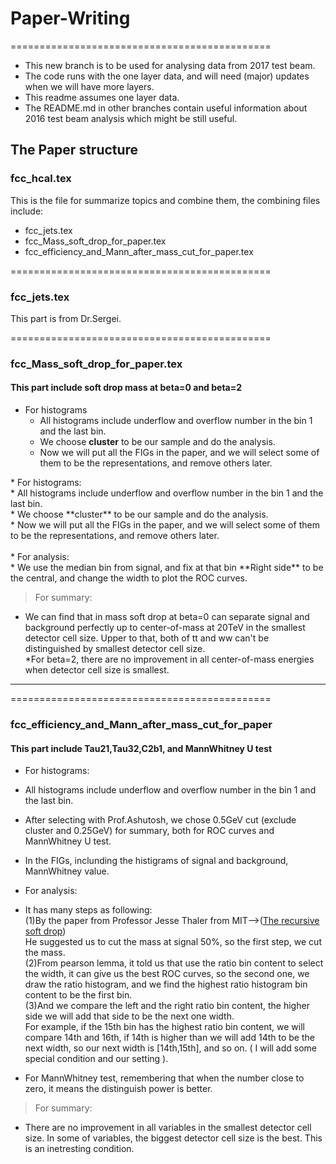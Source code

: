 
# Paper-Writing

=============================================
* This new branch is to be used for analysing data from 2017 test beam. 
* The code runs with the one layer data, and will need (major) updates when we will have more layers. 
* This readme assumes one layer data.
* The README.md in other branches contain useful information about 2016 test beam analysis which might be still useful.

## The Paper structure

### fcc_hcal.tex
This is the file for summarize topics and combine them, the combining files include:<br />
* fcc_jets.tex<br />
* fcc_Mass_soft_drop_for_paper.tex<br />
* fcc_efficiency_and_Mann_after_mass_cut_for_paper.tex<br />

=============================================
### fcc_jets.tex
This part is from Dr.Sergei.<br />

=============================================
### fcc_Mass_soft_drop_for_paper.tex 
#### This part include soft drop mass at beta=0 and beta=2 
<ul>
<li>For histograms
<ul>
<li>All histograms include underflow and overflow number in the bin 1 and the last bin.</li>
<li>We choose <strong>cluster</strong> to be our sample and do the analysis.</li>
<li>Now we will put all the FIGs in the paper, and we will select some of them to be the representations, and remove others later.</li>
</ul>
</li>
</ul>
* For histograms:<br />
 *  All histograms include underflow and overflow number in the bin 1 and the last bin.<br />
 *  We choose **cluster** to be our sample and do the analysis.<br />
 *  Now we will put all the FIGs in the paper, and we will select some of them to be the representations, and remove others later.<br />
<br />
* For analysis:<br />
 *  We use the median bin from signal, and fix at that bin **Right side** to be the central, and change the width to plot the ROC curves.<br />

>For summary:<br /> 
* We can find that in mass soft drop at beta=0 can separate signal and background perfectly up to center-of-mass at 20TeV in the smallest detector cell size. Upper to that, both of tt and ww can't be distinguished by smallest detector cell size.<br />
*For beta=2, there are no improvement in all center-of-mass energies when detector cell size is smallest.<br />
* **
=============================================
### fcc_efficiency_and_Mann_after_mass_cut_for_paper
#### This part include Tau21,Tau32,C2b1, and MannWhitney U test
* For histograms:<br />
 *  All histograms include underflow and overflow number in the bin 1 and the last bin.<br />
 *  After selecting with Prof.Ashutosh, we chose 0.5GeV cut (exclude cluster and 0.25GeV) for summary, both for ROC curves and MannWhitney U test.<br />
 *  In the FIGs, inclunding the histigrams of signal and background, MannWhitney value.<br />

* For analysis:<br />
 *  It has many steps as following:<br />
 (1)By the paper from Professor Jesse Thaler from MIT-->([The recursive soft drop](https://link.springer.com/content/pdf/10.1007%2FJHEP06%282018%29093.pdf))<br />
  He suggested us to cut the mass at signal 50%, so the first step, we cut the mass.<br />
 (2)From pearson lemma, it told us that use the ratio bin content to select the width, it can give us the best ROC curves, so the second one, we draw the ratio histogram, and we find the highest ratio histogram bin content to be the first bin.<br />
 (3)And we compare the left and the right ratio bin content, the higher side we will add that side to be the next one width. <br />
  For example, if the 15th bin has the highest ratio bin content, we will compare 14th and 16th, if 14th is higher than we will add 14th to be the next width, so our next width is [14th,15th], and so on. ( I will add some special condition and our setting ).

* For MannWhitney test, remembering that when the number close to zero, it means the distinguish power is better.<br />

>For summary:<br />
* There are no improvement in all variables in the smallest detector cell size. In some of variables, the biggest detector cell size is the best. This is an inetresting condition.<br />


